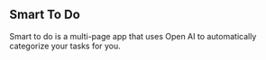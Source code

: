 ## Smart To Do

Smart to do is a multi-page app that uses Open AI to automatically categorize your tasks for you.

